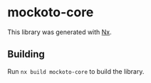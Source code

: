 # mockoto-core

This library was generated with [Nx](https://nx.dev).

## Building

Run `nx build mockoto-core` to build the library.
